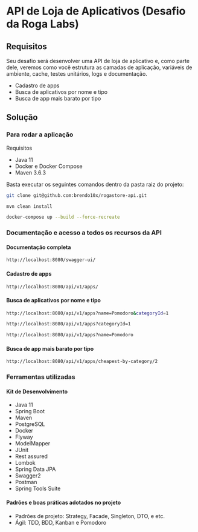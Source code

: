 # API de Loja de Aplicativos (Desafio da Roga Labs)

## Requisitos
Seu desafio será desenvolver uma API de loja de aplicativo e, como parte dele, veremos como você estrutura as camadas de aplicação, variáveis de ambiente, cache, testes unitários, logs e documentação.
* Cadastro de apps
* Busca de aplicativos por nome e tipo
* Busca de app mais barato por tipo
## Solução

### Para rodar a aplicação
Requisitos
* Java 11
* Docker e Docker Compose
* Maven 3.6.3

Basta executar os seguintes comandos dentro da pasta raiz do projeto:
```bash
git clone git@github.com:brendo10x/rogastore-api.git
```
```bash
mvn clean install
```
```bash
docker-compose up --build --force-recreate
```

### Documentação e acesso a todos os recursos da API
#### Documentação completa
```bash
http://localhost:8080/swagger-ui/
```
#### Cadastro de apps
```bash
http://localhost:8080/api/v1/apps/
```
#### Busca de aplicativos por nome e tipo
```bash
http://localhost:8080/api/v1/apps?name=Pomodoro&categoryId=1
```
```bash
http://localhost:8080/api/v1/apps?categoryId=1
```
```bash
http://localhost:8080/api/v1/apps?name=Pomodoro
```
#### Busca de app mais barato por tipo
```bash
http://localhost:8080/api/v1/apps/cheapest-by-category/2
```

### Ferramentas utilizadas
#### Kit de Desenvolvimento
* Java 11
* Spring Boot
* Maven
* PostgreSQL
* Docker
* Flyway
* ModelMapper
* JUnit
* Rest assured
* Lombok
* Spring Data JPA
* Swagger2
* Postman
* Spring Tools Suite

#### Padrões e boas práticas adotados no projeto
- Padrões de projeto: Strategy, Facade, Singleton, DTO, e etc.
- Ágil: TDD, BDD, Kanban e Pomodoro
